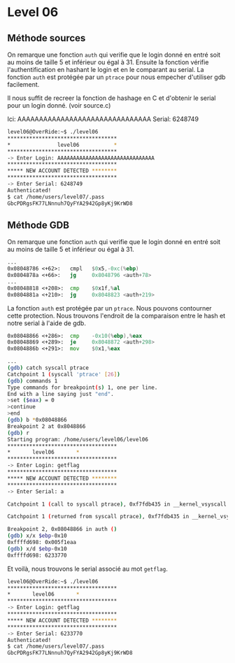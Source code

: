 # Level 06

## Méthode sources

On remarque une fonction `auth` qui verifie que le login donné en entré soit au moins de taille 5 et inférieur ou égal à 31. 
Ensuite la fonction vérifie l'authentification en hashant le login et en le comparant au serial.
La fonction `auth` est protégée par un `ptrace` pour nous empecher d'utiliser gdb facilement.

Il nous suffit de recreer la fonction de hashage en C et d'obtenir le serial
pour un login donné. (voir source.c)

Ici: AAAAAAAAAAAAAAAAAAAAAAAAAAAAAAA
Serial: 6248749

```bash
level06@OverRide:~$ ./level06 
***********************************
*               level06           *
***********************************
-> Enter Login: AAAAAAAAAAAAAAAAAAAAAAAAAAAAAAA
***********************************
***** NEW ACCOUNT DETECTED ********
***********************************
-> Enter Serial: 6248749         
Authenticated!
$ cat /home/users/level07/.pass
GbcPDRgsFK77LNnnuh7QyFYA2942Gp8yKj9KrWD8
```

## Méthode GDB

On remarque une fonction `auth` qui verifie que le login donné en entré soit au moins de taille 5 et inférieur ou égal à 31.

```asm
...
0x08048786 <+62>:	cmpl   $0x5,-0xc(%ebp)
0x0804878a <+66>:	jg     0x8048796 <auth+78>
...
0x08048818 <+208>:	cmp    $0x1f,%al
0x0804881a <+210>:	jg     0x8048823 <auth+219>
```

La fonction `auth` est protégée par un `ptrace`. Nous pouvons contourner cette protection.
Nous trouvons l'endroit de la comparaison entre le hash et notre serial à l'aide de gdb.

```asm
0x08048866 <+286>:	cmp    -0x10(%ebp),%eax
0x08048869 <+289>:	je     0x8048872 <auth+298>
0x0804886b <+291>:	mov    $0x1,%eax
```

```bash
...
(gdb) catch syscall ptrace
Catchpoint 1 (syscall 'ptrace' [26])
(gdb) commands 1
Type commands for breakpoint(s) 1, one per line.
End with a line saying just "end".
>set ($eax) = 0
>continue
>end
(gdb) b *0x08048866
Breakpoint 2 at 0x8048866
(gdb) r
Starting program: /home/users/level06/level06 
***********************************
*		level06		  *
***********************************
-> Enter Login: getflag
***********************************
***** NEW ACCOUNT DETECTED ********
***********************************
-> Enter Serial: a

Catchpoint 1 (call to syscall ptrace), 0xf7fdb435 in __kernel_vsyscall ()

Catchpoint 1 (returned from syscall ptrace), 0xf7fdb435 in __kernel_vsyscall ()

Breakpoint 2, 0x08048866 in auth ()
(gdb) x/x $ebp-0x10
0xffffd698:	0x005f1eaa
(gdb) x/d $ebp-0x10
0xffffd698:	6233770
```

Et voilà, nous trouvons le serial associé au mot `getflag`.

```bash
level06@OverRide:~$ ./level06 
***********************************
*		level06		  *
***********************************
-> Enter Login: getflag
***********************************
***** NEW ACCOUNT DETECTED ********
***********************************
-> Enter Serial: 6233770
Authenticated!
$ cat /home/users/level07/.pass
GbcPDRgsFK77LNnnuh7QyFYA2942Gp8yKj9KrWD8
```

